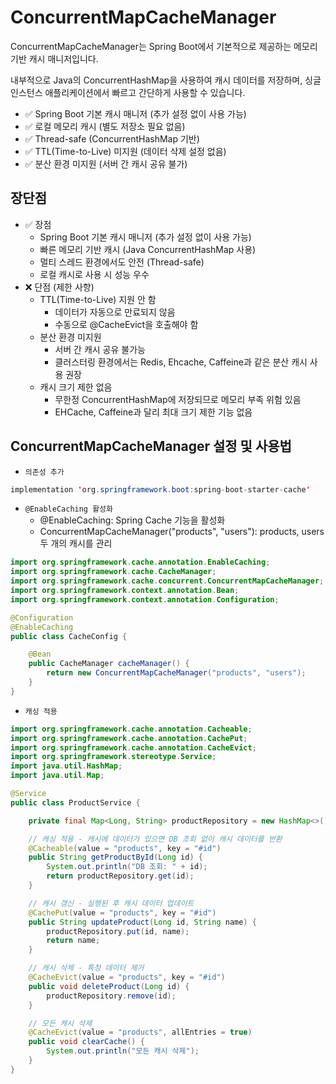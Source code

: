 # ConcurrentMapCacheManager

ConcurrentMapCacheManager는 Spring Boot에서 기본적으로 제공하는 메모리 기반 캐시 매니저입니다.

내부적으로 Java의 ConcurrentHashMap을 사용하여 캐시 데이터를 저장하며, 싱글 인스턴스 애플리케이션에서 빠르고 간단하게 사용할 수 있습니다.

 - ✅ Spring Boot 기본 캐시 매니저 (추가 설정 없이 사용 가능)
 - ✅ 로컬 메모리 캐시 (별도 저장소 필요 없음)
 - ✅ Thread-safe (ConcurrentHashMap 기반)
 - ✅ TTL(Time-to-Live) 미지원 (데이터 삭제 설정 없음)
 - ✅ 분산 환경 미지원 (서버 간 캐시 공유 불가)

## 장단점

 - ✅ 장점
    - Spring Boot 기본 캐시 매니저 (추가 설정 없이 사용 가능)
    - 빠른 메모리 기반 캐시 (Java ConcurrentHashMap 사용)
    - 멀티 스레드 환경에서도 안전 (Thread-safe)
    - 로컬 캐시로 사용 시 성능 우수
 - ❌ 단점 (제한 사항)
    - TTL(Time-to-Live) 지원 안 함
        - 데이터가 자동으로 만료되지 않음
        - 수동으로 @CacheEvict을 호출해야 함
    - 분산 환경 미지원
        - 서버 간 캐시 공유 불가능
        - 클러스터링 환경에서는 Redis, Ehcache, Caffeine과 같은 분산 캐시 사용 권장
    - 캐시 크기 제한 없음
        - 무한정 ConcurrentHashMap에 저장되므로 메모리 부족 위험 있음
        - EHCache, Caffeine과 달리 최대 크기 제한 기능 없음

## ConcurrentMapCacheManager 설정 및 사용법

 - `의존성 추가`
```java
implementation 'org.springframework.boot:spring-boot-starter-cache'
```

 - `@EnableCaching 활성화`
    - @EnableCaching: Spring Cache 기능을 활성화
    - ConcurrentMapCacheManager("products", "users"): products, users 두 개의 캐시를 관리
```java
import org.springframework.cache.annotation.EnableCaching;
import org.springframework.cache.CacheManager;
import org.springframework.cache.concurrent.ConcurrentMapCacheManager;
import org.springframework.context.annotation.Bean;
import org.springframework.context.annotation.Configuration;

@Configuration
@EnableCaching
public class CacheConfig {

    @Bean
    public CacheManager cacheManager() {
        return new ConcurrentMapCacheManager("products", "users");
    }
}
```

 - `캐싱 적용`
```java
import org.springframework.cache.annotation.Cacheable;
import org.springframework.cache.annotation.CachePut;
import org.springframework.cache.annotation.CacheEvict;
import org.springframework.stereotype.Service;
import java.util.HashMap;
import java.util.Map;

@Service
public class ProductService {

    private final Map<Long, String> productRepository = new HashMap<>();

    // 캐싱 적용 - 캐시에 데이터가 있으면 DB 조회 없이 캐시 데이터를 반환
    @Cacheable(value = "products", key = "#id")
    public String getProductById(Long id) {
        System.out.println("DB 조회: " + id);
        return productRepository.get(id);
    }

    // 캐시 갱신 - 실행된 후 캐시 데이터 업데이트
    @CachePut(value = "products", key = "#id")
    public String updateProduct(Long id, String name) {
        productRepository.put(id, name);
        return name;
    }

    // 캐시 삭제 - 특정 데이터 제거
    @CacheEvict(value = "products", key = "#id")
    public void deleteProduct(Long id) {
        productRepository.remove(id);
    }

    // 모든 캐시 삭제
    @CacheEvict(value = "products", allEntries = true)
    public void clearCache() {
        System.out.println("모든 캐시 삭제");
    }
}
```
